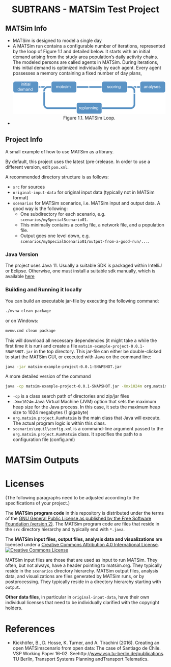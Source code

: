 <h1 style="text-align: center;">SUBTRANS - MATSim Test Project</h1>

## MATSim Info
- MATSim is designed to model a single day
- A MATSim run contains a configurable number of iterations, represented by the loop of Figure 1.1 and detailed below. It starts with an initial demand arising from the study area population’s daily activity chains. The modeled persons are called agents in MATSim. During iterations, this initial demand is optimized individually by each agent. Every agent possesses a memory containing a fixed number of day plans,
  <div style="text-align: center;">
    <br />
    <img src="docs\imgs\MATSim-loop-sometimes-called-the-MATSim-cycle.png" />
    Figure 1.1. MATSim Loop.
  </div>
- 

## Project Info

A small example of how to use MATSim as a library.

By default, this project uses the latest (pre-)release. In order to use a different version, edit `pom.xml`.

A recommended directory structure is as follows:
* `src` for sources
* `original-input-data` for original input data (typically not in MATSim format)
* `scenarios` for MATSim scenarios, i.e. MATSim input and output data.  A good way is the following:
  * One subdirectory for each scenario, e.g. `scenarios/mySpecialScenario01`.
  * This minimally contains a config file, a network file, and a population file.
  * Output goes one level down, e.g. `scenarios/mySpecialScenario01/output-from-a-good-run/...`.

### Java Version

The project uses Java 11. Usually a suitable SDK is packaged within IntelliJ or Eclipse. Otherwise, one must install a suitable sdk manually, which is available [here](https://openjdk.java.net/)

### Building and Running it locally

You can build an executable jar-file by executing the following command:

```sh
./mvnw clean package
```

or on Windows:

```sh
mvnw.cmd clean package
```

This will download all necessary dependencies (it might take a while the first time it is run) and create a file `matsim-example-project-0.0.1-SNAPSHOT.jar` in the top directory. This jar-file can either be double-clicked to start the MATSim GUI, or executed with Java on the command line:

```sh
java -jar matsim-example-project-0.0.1-SNAPSHOT.jar
```

A more detailed version of the command
```sh
java -cp matsim-example-project-0.0.1-SNAPSHOT.jar -Xmx1024m org.matsim.project.RunMatsim scenarios\equil\config.xml
```
- `-cp` is a class search path of directories and zip/jar files
- `-Xmx1024m` Java Virtual Machine (JVM) option that sets the maximum heap size for the Java process. In this case, it sets the maximum heap size to 1024 megabytes (1 gigabyte)
- `org.matsim.project.RunMatsim` is the main class that Java will execute. The actual program logic is within this class.
- `scenarios\equil\config.xml` is a command-line argument passed to the `org.matsim.project.RunMatsim` class. It specifies the path to a configuration file (config.xml)

# MATSim Outputs



# Licenses
(The following paragraphs need to be adjusted according to the specifications of your project.)

The **MATSim program code** in this repository is distributed under the terms of the [GNU General Public License as published by the Free Software Foundation (version 2)](https://www.gnu.org/licenses/old-licenses/gpl-2.0.en.html). The MATSim program code are files that reside in the `src` directory hierarchy and typically end with `*.java`.

The **MATSim input files, output files, analysis data and visualizations** are licensed under a <a rel="license" href="http://creativecommons.org/licenses/by/4.0/">Creative Commons Attribution 4.0 International License</a>. <a rel="license" href="http://creativecommons.org/licenses/by/4.0/"><img alt="Creative Commons License" style="border-width:0" src="https://i.creativecommons.org/l/by/4.0/80x15.png" /></a>

MATSim input files are those that are used as input to run MATSim. They often, but not always, have a header pointing to matsim.org. They typically reside in the `scenarios` directory hierarchy. MATSim output files, analysis data, and visualizations are files generated by MATSim runs, or by postprocessing.  They typically reside in a directory hierarchy starting with `output`.

**Other data files**, in particular in `original-input-data`, have their own individual licenses that need to be individually clarified with the copyright holders.

# References

- Kickhöfer, B., D. Hosse, K. Turner, and A. Tirachini (2016). Creating an open MATSimscenario from open data: The case of Santiago de Chile. VSP Working Paper 16-02. Seehttp://www.vsp.tu-berlin.de/publications. TU Berlin, Transport Systems Planning andTransport Telematics.